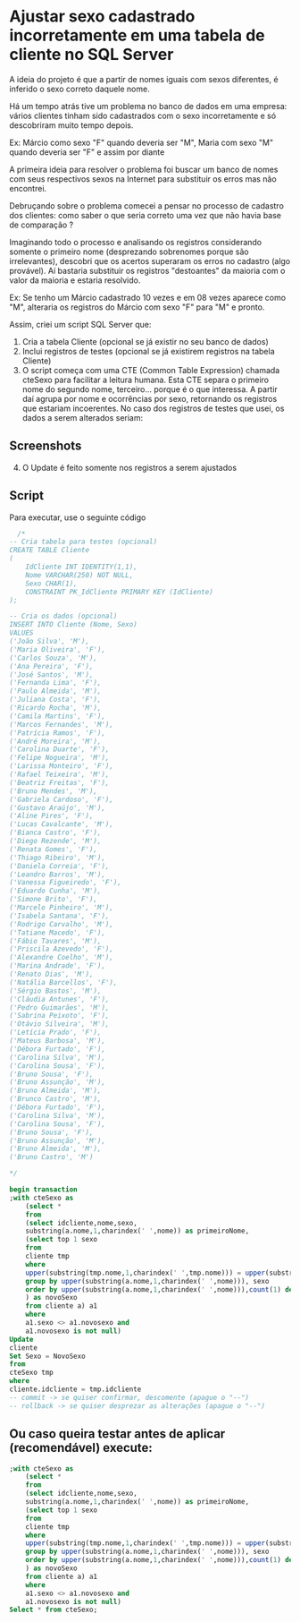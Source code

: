 
# Ajustar sexo cadastrado incorretamente em uma tabela de cliente no SQL Server

A ideia do projeto é que a partir de nomes iguais com sexos diferentes, é inferido o sexo correto daquele nome.


Há um tempo atrás tive um problema no banco de dados em uma empresa: vários clientes tinham sido cadastrados com o sexo incorretamente e só descobriram muito tempo depois.

Ex: Márcio como sexo "F" quando deveria ser "M", Maria com sexo "M" quando deveria ser "F" e assim por diante

A primeira ideia para resolver o problema foi buscar um banco de nomes com seus respectivos sexos na Internet para substituir os erros mas não encontrei.

Debruçando sobre o problema comecei a pensar no processo de cadastro dos clientes: como saber o que seria correto uma vez que não havia base de comparação ?

Imaginando todo o processo e analisando os registros considerando somente o primeiro nome (desprezando sobrenomes porque são irrelevantes), descobri que os acertos superaram os erros no cadastro (algo provável). Aí bastaria substituir os registros "destoantes" da maioria com o valor da maioria e estaria resolvido.

Ex: Se tenho um Márcio cadastrado 10 vezes e em 08 vezes aparece como "M", alteraria os registros do Márcio com sexo "F" para "M" e pronto.

Assim, criei um script SQL Server que:

1) Cria a tabela Cliente (opcional se já existir no seu banco de dados)
2) Inclui registros de testes (opcional se já existirem registros na tabela Cliente)
3) O script começa com uma CTE (Common Table Expression) chamada cteSexo para facilitar a leitura humana. Esta CTE separa o primeiro nome do segundo nome, terceiro... porque é o que interessa. A partir daí agrupa por nome e ocorrências por sexo, retornando os registros que estariam incoerentes.
No caso dos registros de testes que usei, os dados a serem alterados seriam:
## Screenshots

4) O Update é feito somente nos registros a serem ajustados

## Script

Para executar, use o seguinte código

```sql
  /* 
-- Cria tabela para testes (opcional)
CREATE TABLE Cliente
(
    IdCliente INT IDENTITY(1,1),
    Nome VARCHAR(250) NOT NULL,
    Sexo CHAR(1),
    CONSTRAINT PK_IdCliente PRIMARY KEY (IdCliente)
);

-- Cria os dados (opcional)
INSERT INTO Cliente (Nome, Sexo) 
VALUES
('João Silva', 'M'),
('Maria Oliveira', 'F'),
('Carlos Souza', 'M'),
('Ana Pereira', 'F'),
('José Santos', 'M'),
('Fernanda Lima', 'F'),
('Paulo Almeida', 'M'),
('Juliana Costa', 'F'),
('Ricardo Rocha', 'M'),
('Camila Martins', 'F'),
('Marcos Fernandes', 'M'),
('Patrícia Ramos', 'F'),
('André Moreira', 'M'),
('Carolina Duarte', 'F'),
('Felipe Nogueira', 'M'),
('Larissa Monteiro', 'F'),
('Rafael Teixeira', 'M'),
('Beatriz Freitas', 'F'),
('Bruno Mendes', 'M'),
('Gabriela Cardoso', 'F'),
('Gustavo Araújo', 'M'),
('Aline Pires', 'F'),
('Lucas Cavalcante', 'M'),
('Bianca Castro', 'F'),
('Diego Rezende', 'M'),
('Renata Gomes', 'F'),
('Thiago Ribeiro', 'M'),
('Daniela Correia', 'F'),
('Leandro Barros', 'M'),
('Vanessa Figueiredo', 'F'),
('Eduardo Cunha', 'M'),
('Simone Brito', 'F'),
('Marcelo Pinheiro', 'M'),
('Isabela Santana', 'F'),
('Rodrigo Carvalho', 'M'),
('Tatiane Macedo', 'F'),
('Fábio Tavares', 'M'),
('Priscila Azevedo', 'F'),
('Alexandre Coelho', 'M'),
('Marina Andrade', 'F'),
('Renato Dias', 'M'),
('Natália Barcellos', 'F'),
('Sérgio Bastos', 'M'),
('Cláudia Antunes', 'F'),
('Pedro Guimarães', 'M'),
('Sabrina Peixoto', 'F'),
('Otávio Silveira', 'M'),
('Letícia Prado', 'F'),
('Mateus Barbosa', 'M'),
('Débora Furtado', 'F'),
('Carolina Silva', 'M'),
('Carolina Sousa', 'F'),
('Bruno Sousa', 'F'),
('Bruno Assunção', 'M'),
('Bruno Almeida', 'M'),
('Brunco Castro', 'M'),
('Débora Furtado', 'F'),
('Carolina Silva', 'M'),
('Carolina Sousa', 'F'),
('Bruno Sousa', 'F'),
('Bruno Assunção', 'M'),
('Bruno Almeida', 'M'),
('Bruno Castro', 'M')

*/

begin transaction
;with cteSexo as
	(select *
	from
	(select idcliente,nome,sexo,
	substring(a.nome,1,charindex(' ',nome)) as primeiroNome,
	(select top 1 sexo
	from
	cliente tmp
	where
	upper(substring(tmp.nome,1,charindex(' ',tmp.nome))) = upper(substring(a.nome,1,charindex(' ',a.nome)))
	group by upper(substring(a.nome,1,charindex(' ',nome))), sexo
	order by upper(substring(a.nome,1,charindex(' ',nome))),count(1) desc
	) as novoSexo
	from cliente a) a1
	where
	a1.sexo <> a1.novosexo and
	a1.novosexo is not null)
Update
cliente
Set Sexo = NovoSexo
from
cteSexo tmp
where
cliente.idcliente = tmp.idcliente
-- commit -> se quiser confirmar, descomente (apague o "--")
-- rollback -> se quiser desprezar as alterações (apague o "--")
````

## Ou caso queira testar antes de aplicar (recomendável) execute:
````sql
;with cteSexo as
	(select *
	from
	(select idcliente,nome,sexo,
	substring(a.nome,1,charindex(' ',nome)) as primeiroNome,
	(select top 1 sexo
	from
	cliente tmp
	where
	upper(substring(tmp.nome,1,charindex(' ',tmp.nome))) = upper(substring(a.nome,1,charindex(' ',a.nome)))
	group by upper(substring(a.nome,1,charindex(' ',nome))), sexo
	order by upper(substring(a.nome,1,charindex(' ',nome))),count(1) desc
	) as novoSexo
	from cliente a) a1
	where
	a1.sexo <> a1.novosexo and
	a1.novosexo is not null)
Select * from cteSexo;
````

